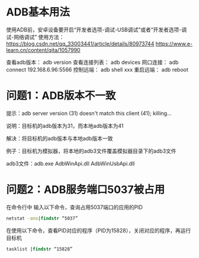 # ADB基本用法

使用ADB前，安卓设备要开启“开发者选项-调试-USB调试”或者“开发者选项-调试-网络调试”
使用方法：https://blog.csdn.net/qq_33003441/article/details/80973744
                https://www.e-learn.cn/content/qita/1057990

查看adb版本：	adb version
查看连接列表：	adb devices
网口连接：	adb connect 192.168.6.96:5566
控制远端：	adb shell xxx
重启远端：	adb reboot

# 问题1：ADB版本不一致

提示：adb server version (31) doesn't match this client (41); killing...

说明：目标机的adb版本为31，而本地adb版本为41

解决：将目标机的adb版本与本地adb版本一致

例子：目标机为模拟器，将本地的adb3文件覆盖模拟器目录下的adb3文件

adb3文件：adb.exe AdbWinApi.dll AdbWinUsbApi.dll

# 问题2：ADB服务端口5037被占用

在命令行中 输入以下命令，查询占用5037端口的应用的PID

~~~cmd
netstat -ano|findstr “5037” 
~~~

在使用以下命令，查看PID对应的程序（PID为15828），关闭对应的程序，再运行目标机

~~~cmd
tasklist |findstr “15828”
~~~

